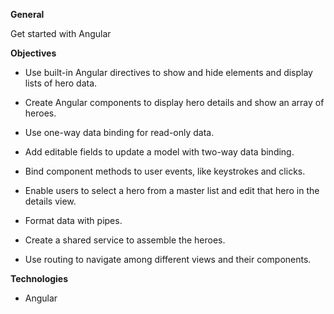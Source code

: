**General** 

Get started with Angular

**Objectives**

- Use built-in Angular directives to show and hide elements and display lists of hero data.

- Create Angular components to display hero details and show an array of heroes.

- Use one-way data binding for read-only data.

- Add editable fields to update a model with two-way data binding.

- Bind component methods to user events, like keystrokes and clicks.

- Enable users to select a hero from a master list and edit that hero in the details view.

- Format data with pipes.

- Create a shared service to assemble the heroes.

- Use routing to navigate among different views and their components.

**Technologies**

- Angular

